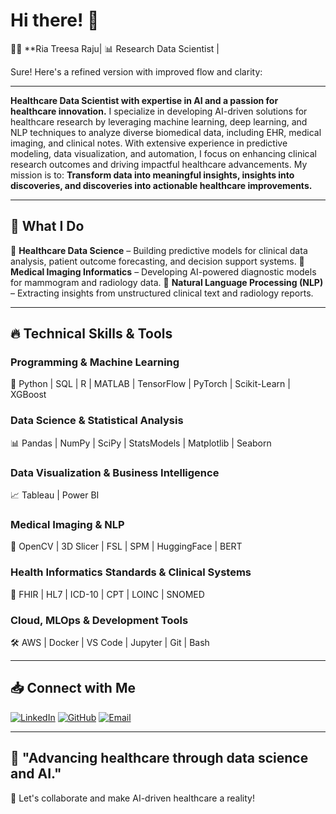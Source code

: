 # Hi there! 👋

🧑‍💻 **Ria Treesa Raju| 📊 Research Data Scientist |

Sure! Here's a refined version with improved flow and clarity:

---

**Healthcare Data Scientist with expertise in AI and a passion for healthcare innovation.** I specialize in developing AI-driven solutions for healthcare research by leveraging machine learning, deep learning, and NLP techniques to analyze diverse biomedical data, including EHR, medical imaging, and clinical notes. With extensive experience in predictive modeling, data visualization, and automation, I focus on enhancing clinical research outcomes and driving impactful healthcare advancements. My mission is to: **Transform data into meaningful insights, insights into discoveries, and discoveries into actionable healthcare improvements.**

---

## 🚀 What I Do

🔹 **Healthcare Data Science** – Building predictive models for clinical data analysis, patient outcome forecasting, and decision support systems.
🔹 **Medical Imaging Informatics** – Developing AI-powered diagnostic models for mammogram and radiology data.
🔹 **Natural Language Processing (NLP)** – Extracting insights from unstructured clinical text and radiology reports.

---

## 🔥 Technical Skills & Tools

### Programming & Machine Learning
💪 Python | SQL | R | MATLAB | TensorFlow | PyTorch | Scikit-Learn | XGBoost

### Data Science & Statistical Analysis
📊 Pandas | NumPy | SciPy | StatsModels | Matplotlib | Seaborn

### Data Visualization & Business Intelligence
📈 Tableau | Power BI

### Medical Imaging & NLP
🎨 OpenCV | 3D Slicer | FSL | SPM | HuggingFace | BERT

### Health Informatics Standards & Clinical Systems
🏢 FHIR | HL7 | ICD-10 | CPT | LOINC | SNOMED

### Cloud, MLOps & Development Tools
🛠️ AWS | Docker | VS Code | Jupyter | Git | Bash

---

## 📥 Connect with Me

[![LinkedIn](https://img.shields.io/badge/LinkedIn-Profile-blue)](https://linkedin.com/in/dr-ria-treesa-raju)
[![GitHub](https://img.shields.io/badge/GitHub-Profile-black)](https://github.com/riaraju)
[![Email](https://img.shields.io/badge/Email-Contact%20Me-red)](mailto:riaraju520@gmail.com)

---

## 🌟 "Advancing healthcare through data science and AI."

🚀 Let's collaborate and make AI-driven healthcare a reality!

